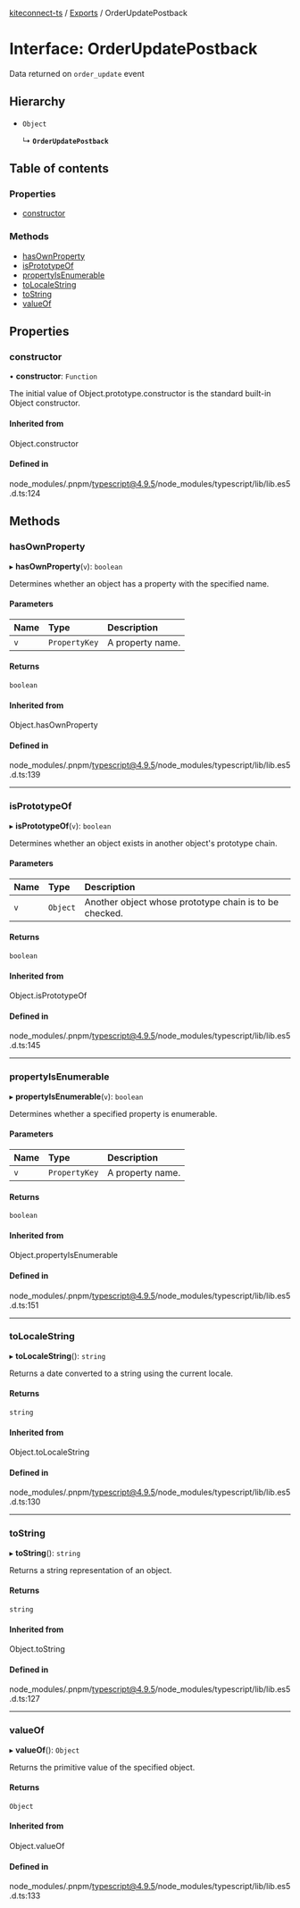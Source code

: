[kiteconnect-ts](../README.md) / [Exports](../modules.md) / OrderUpdatePostback

# Interface: OrderUpdatePostback

Data returned on `order_update` event

## Hierarchy

- `Object`

  ↳ **`OrderUpdatePostback`**

## Table of contents

### Properties

- [constructor](OrderUpdatePostback.md#constructor)

### Methods

- [hasOwnProperty](OrderUpdatePostback.md#hasownproperty)
- [isPrototypeOf](OrderUpdatePostback.md#isprototypeof)
- [propertyIsEnumerable](OrderUpdatePostback.md#propertyisenumerable)
- [toLocaleString](OrderUpdatePostback.md#tolocalestring)
- [toString](OrderUpdatePostback.md#tostring)
- [valueOf](OrderUpdatePostback.md#valueof)

## Properties

### constructor

• **constructor**: `Function`

The initial value of Object.prototype.constructor is the standard built-in Object constructor.

#### Inherited from

Object.constructor

#### Defined in

node_modules/.pnpm/typescript@4.9.5/node_modules/typescript/lib/lib.es5.d.ts:124

## Methods

### hasOwnProperty

▸ **hasOwnProperty**(`v`): `boolean`

Determines whether an object has a property with the specified name.

#### Parameters

| Name | Type | Description |
| :------ | :------ | :------ |
| `v` | `PropertyKey` | A property name. |

#### Returns

`boolean`

#### Inherited from

Object.hasOwnProperty

#### Defined in

node_modules/.pnpm/typescript@4.9.5/node_modules/typescript/lib/lib.es5.d.ts:139

___

### isPrototypeOf

▸ **isPrototypeOf**(`v`): `boolean`

Determines whether an object exists in another object's prototype chain.

#### Parameters

| Name | Type | Description |
| :------ | :------ | :------ |
| `v` | `Object` | Another object whose prototype chain is to be checked. |

#### Returns

`boolean`

#### Inherited from

Object.isPrototypeOf

#### Defined in

node_modules/.pnpm/typescript@4.9.5/node_modules/typescript/lib/lib.es5.d.ts:145

___

### propertyIsEnumerable

▸ **propertyIsEnumerable**(`v`): `boolean`

Determines whether a specified property is enumerable.

#### Parameters

| Name | Type | Description |
| :------ | :------ | :------ |
| `v` | `PropertyKey` | A property name. |

#### Returns

`boolean`

#### Inherited from

Object.propertyIsEnumerable

#### Defined in

node_modules/.pnpm/typescript@4.9.5/node_modules/typescript/lib/lib.es5.d.ts:151

___

### toLocaleString

▸ **toLocaleString**(): `string`

Returns a date converted to a string using the current locale.

#### Returns

`string`

#### Inherited from

Object.toLocaleString

#### Defined in

node_modules/.pnpm/typescript@4.9.5/node_modules/typescript/lib/lib.es5.d.ts:130

___

### toString

▸ **toString**(): `string`

Returns a string representation of an object.

#### Returns

`string`

#### Inherited from

Object.toString

#### Defined in

node_modules/.pnpm/typescript@4.9.5/node_modules/typescript/lib/lib.es5.d.ts:127

___

### valueOf

▸ **valueOf**(): `Object`

Returns the primitive value of the specified object.

#### Returns

`Object`

#### Inherited from

Object.valueOf

#### Defined in

node_modules/.pnpm/typescript@4.9.5/node_modules/typescript/lib/lib.es5.d.ts:133
